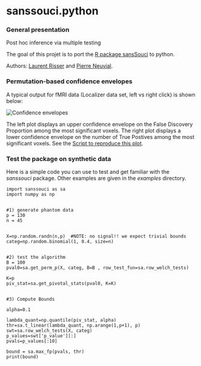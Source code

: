 # sanssouci.python

### General presentation

Post hoc inference via multiple testing

The goal of this projet is to port the [R package sansSouci](https://pneuvial.github.io/sanssouci/) to python.

Authors: [Laurent Risser](http://laurent.risser.free.fr/) and [Pierre Neuvial](https://www.math.univ-toulouse.fr/~pneuvial/).

### Permutation-based confidence envelopes

A typical output for fMRI data (Localizer data set, left vs right click) is shown below:

![Confidence envelopes](img/confidence-envelopes.png)

The left plot displays an upper confidence envelope on the False Discovery Proportion among the most significant voxels. The right plot displays a lower confidence envelope on the number of True Postives among the most significant voxels. See the [Script to reproduce this plot](./examples/posthoc_fMRI.py).

### Test the package on synthetic data

Here is a simple code you can use to test and get familiar with the *sanssouci* package. Other examples are given in the *examples* directory.

```
import sanssouci as sa
import numpy as np


#1) generate phantom data
p = 130
n = 45


X=np.random.randn(n,p)  #NOTE: no signal!! we expect trivial bounds
categ=np.random.binomial(1, 0.4, size=n)


#2) test the algorithm
B = 100
pval0=sa.get_perm_p(X, categ, B=B , row_test_fun=sa.row_welch_tests)

K=p
piv_stat=sa.get_pivotal_stats(pval0, K=K)


#3) Compute Bounds

alpha=0.1

lambda_quant=np.quantile(piv_stat, alpha)
thr=sa.t_linear(lambda_quant, np.arange(1,p+1), p)
swt=sa.row_welch_tests(X, categ)
p_values=swt['p_value'][:]
pvals=p_values[:10]

bound = sa.max_fp(pvals, thr)
print(bound)

```

